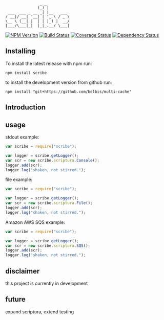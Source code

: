 
                   _ _          
                  (_) |         
     ___  ___ _ __ _| |__   ___ 
    / __|/ __| '__| | '_ \ / _ \
    \__ \ (__| |  | | |_) |  __/
    |___/\___|_|  |_|_.__/ \___|
                            
                            

[![NPM Version](https://nodei.co/npm/scribe.png?downloads=true)](https://npmjs.org/package/scribe)
[![Build Status](https://secure.travis-ci.org/belbis/scribe.png?branch=master)](http://travis-ci.org/belbis/scribe)
[![Coverage Status](https://coveralls.io/repos/belbis/scribe/badge.svg)](https://coveralls.io/r/belbis/scribe)
[![Dependency Status](https://gemnasium.com/belbis/scribe.svg)](https://gemnasium.com/belbis/scribe)

## Installing

To install the latest release with npm run:

```npm install scribe```

to install the development version from github run:

```npm install "git+https://github.com/belbis/multi-cache"```

## Introduction


## usage

stdout example:
```javascript
var scribe = require("scribe");

var logger = scribe.getLogger();
var scr = new scribe.scriptura.Console();
logger.add(scr);
logger.log("shaken, not stirred.");
```

file example:
```javascript
var scribe = require("scribe");

var logger = scribe.getLogger();
var scr = new scribe.scriptura.File();
logger.add(scr);
logger.log("shaken, not stirred.");
```

Amazon AWS SQS example:
```javascript
var scribe = require("scribe");

var logger = scribe.getLogger();
var scr = new scribe.scriptura.SQS();
logger.add(scr);
logger.log("shaken, not stirred.");
```

## disclaimer

this project is currently in development

## future

expand scriptura, extend testing